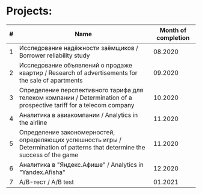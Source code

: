 # Projects:


| #   | Name        | Month of completion |
| --- | ----------- | ------------------ |
| 1   | Исследование надёжности заёмщиков / Borrower reliability study | 08.2020 |
| 2   | Исследование объявлений о продаже квартир / Research of advertisements for the sale of apartments | 09.2020 |
| 3   | Определение перспективного тарифа для телеком компании / Determination of a prospective tariff for a telecom company | 10.2020 |
| 4   | Аналитика в авиакомпании / Analytics in the airline | 11.2020 |
| 5   | Определение закономерностей, определяющих успешность игры / Determination of patterns that determine the success of the game | 11.2020 |
| 6   | Аналитика в "Яндекс.Афише" / Analytics in "Yandex.Afisha" | 12.2020 |
| 7   | A/B-тест / A/B test | 01.2021 |

